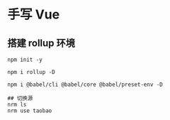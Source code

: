 # 手写 Vue

## 搭建 rollup 环境

```
npm init -y

npm i rollup -D

npm i @babel/cli @babel/core @babel/preset-env -D

## 切换源
nrm ls
nrm use taobao

```
